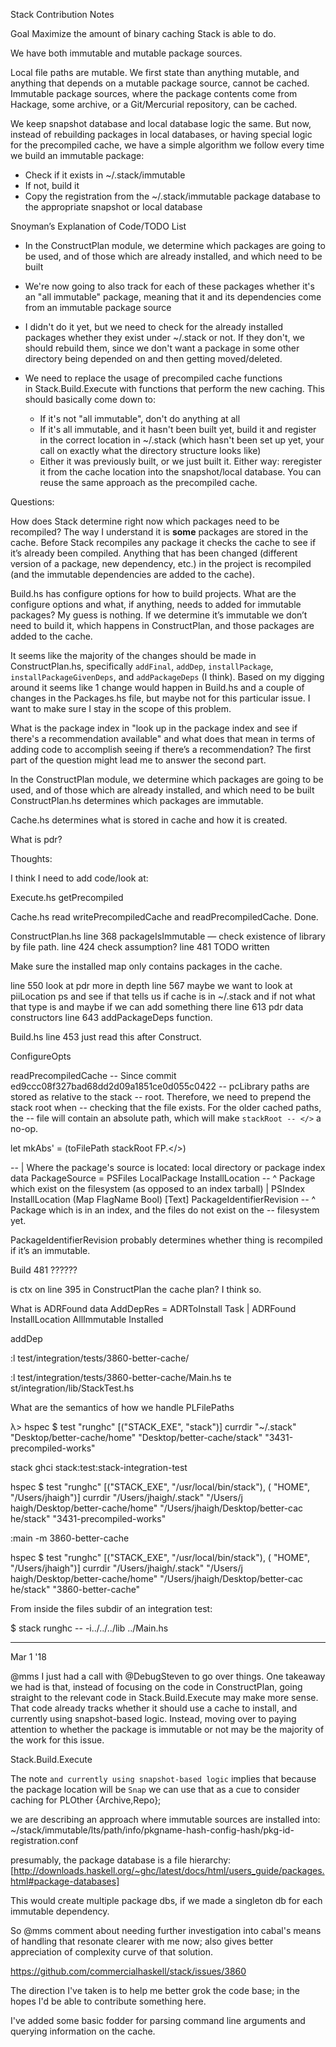 Stack Contribution Notes

Goal Maximize the amount of binary caching Stack is able to do.

We have both immutable and mutable package sources.

Local file paths are mutable. We first state than anything mutable, and anything that depends on a mutable package source, cannot be cached.
Immutable package sources, where the package contents come from Hackage, some archive, or a Git/Mercurial repository, can be cached.

We keep snapshot database and local database logic the same. But now, instead of rebuilding packages in local databases, or having special logic for the precompiled cache, we have a simple algorithm we follow every time we build an immutable package:
* Check if it exists in ~/.stack/immutable
* If not, build it
* Copy the registration from the ~/.stack/immutable package database to the appropriate snapshot or local database

Snoyman’s Explanation of Code/TODO List

* In the ConstructPlan module, we determine which packages are going to be used, and of those which are already installed, and which need to be built

* We're now going to also track for each of these packages whether it's an "all immutable" package, meaning that it and its dependencies come from an immutable package source

* I didn't do it yet, but we need to check for the already installed packages whether they exist under ~/.stack or not. If they don't, we should rebuild them, since we don't want a package in some other directory being depended on and then getting moved/deleted.

* We need to replace the usage of precompiled cache functions in Stack.Build.Execute with functions that perform the new caching. This should basically come down to:
    * If it's not "all immutable", don't do anything at all
    * If it's all immutable, and it hasn't been built yet, build it and register in the correct location in ~/.stack (which hasn't been set up yet, your call on exactly what the directory structure looks like)
    * Either it was previously built, or we just built it. Either way: reregister it from the cache location into the snapshot/local database. You can reuse the same approach as the precompiled cache.


Questions:

How does Stack determine right now which packages need to be recompiled? The way I understand it is __some__ packages are stored in the cache. Before Stack recompiles any package it checks the cache to see if it’s already been compiled. Anything that has been changed (different version of a package, new dependency, etc.) in the project is recompiled (and the immutable dependencies are added to the cache).

Build.hs has configure options for how to build projects. What are the configure options and what, if anything, needs to added for immutable packages? My guess is nothing. If we determine it’s immutable we don’t need to build it, which happens in ConstructPlan, and those packages are added to the cache.

It seems like the majority of the changes should be made in ConstructPlan.hs, specifically `addFinal`, `addDep`, `installPackage`, `installPackageGivenDeps`, and `addPackageDeps` (I think). Based on my digging around it seems like 1 change would happen in Build.hs and a couple of changes in the Packages.hs file, but maybe not for this particular issue. I want to make sure I stay in the scope of this problem.

What is the package index in "look up in the package index and see if there's a recommendation available" and what does that mean in terms of adding code to accomplish seeing if there’s a recommendation? The first part of the question might lead me to answer the second part.


In the ConstructPlan module, we determine which packages are going to be used, and of those which are already installed, and which need to be built
ConstructPlan.hs determines which packages are immutable.

Cache.hs determines what is stored in cache and how it is created.

What is pdr?


Thoughts:

I think I need to add code/look at:

Execute.hs
getPrecompiled

Cache.hs
read writePrecompiledCache and readPrecompiledCache. Done.

ConstructPlan.hs
line 368 packageIsImmutable — check existence of library by file path.
line 424 check assumption?
line 481 TODO written

Make sure the installed map only contains packages in the cache.

line 550 look at pdr more in depth
line 567 maybe we want to look at piiLocation ps and see if that tells us if cache is in ~/.stack and if not what that type is and maybe if we can add something there
line 613 pdr data constructors
line 643 addPackageDeps function.

Build.hs
line 453 just read this after Construct.

ConfigureOpts

readPrecompiledCache
-- Since commit ed9ccc08f327bad68dd2d09a1851ce0d055c0422
-- pcLibrary paths are stored as relative to the stack
-- root. Therefore, we need to prepend the stack root when
-- checking that the file exists. For the older cached paths, the
-- file will contain an absolute path, which will make `stackRoot
-- </>` a no-op.

let mkAbs' = (toFilePath stackRoot FP.</>)

-- | Where the package's source is located: local directory or package index
data PackageSource
  = PSFiles LocalPackage InstallLocation
  -- ^ Package which exist on the filesystem (as opposed to an index tarball)
  | PSIndex InstallLocation (Map FlagName Bool) [Text] PackageIdentifierRevision
  -- ^ Package which is in an index, and the files do not exist on the
  -- filesystem yet.

PackageIdentifierRevision probably determines whether thing is recompiled if it’s an immutable.

Build 481 ??????

is ctx on line 395 in ConstructPlan the cache plan? I think so.

What is ADRFound
data AddDepRes
    = ADRToInstall Task
    | ADRFound InstallLocation AllImmutable Installed

addDep

:l test/integration/tests/3860-better-cache/

:l test/integration/tests/3860-better-cache/Main.hs te
st/integration/lib/StackTest.hs

What are the semantics of how we handle PLFilePaths

λ> hspec $ test "runghc" [("STACK_EXE", "stack")] currdir "~/.stack" "Desktop/better-cache/home" "Desktop/better-cache/stack" "3431-precompiled-works"

stack ghci stack:test:stack-integration-test

hspec $ test "runghc" [("STACK_EXE", "/usr/local/bin/stack"), (
"HOME", "/Users/jhaigh")] currdir "/Users/jhaigh/.stack" "/Users/j
haigh/Desktop/better-cache/home" "/Users/jhaigh/Desktop/better-cac
he/stack" "3431-precompiled-works"

:main -m 3860-better-cache

hspec $ test "runghc" [("STACK_EXE", "/usr/local/bin/stack"), (
"HOME", "/Users/jhaigh")] currdir "/Users/jhaigh/.stack" "/Users/j
haigh/Desktop/better-cache/home" "/Users/jhaigh/Desktop/better-cac
he/stack" "3860-better-cache"


From inside the files subdir of an integration test:

$ stack runghc -- -i../../../lib ../Main.hs

---

Mar 1 '18

@mms
I just had a call with @DebugSteven to go over things. One takeaway we had is that, instead of focusing on the code in ConstructPlan, going straight to the relevant code in Stack.Build.Execute may make more sense. That code already tracks whether it should use a cache to install, and currently using snapshot-based logic. Instead, moving over to paying attention to whether the package is immutable or not may be the majority of the work for this issue.

Stack.Build.Execute

The note `and currently using snapshot-based logic` implies that because the package location will be `Snap`  we can
use that as a cue to consider caching for PLOther {Archive,Repo};

we are describing an approach where immutable sources are installed into:
~/stack/immutable/lts/path/info/pkgname-hash-config-hash/pkg-id-registration.conf

presumably, the package database is a file hierarchy: 
[http://downloads.haskell.org/~ghc/latest/docs/html/users_guide/packages.html#package-databases]

This would create multiple package dbs, if we made a singleton db for each immutable dependency.

So @mms comment about needing further investigation into cabal's means of handling that resonate clearer with me now; also gives better appreciation of complexity curve  of that solution.


https://github.com/commercialhaskell/stack/issues/3860


The direction I've taken is to help me better grok the code base; in the hopes I'd be able to contribute something here.

I've added some basic fodder for parsing command line arguments and querying information on the cache.
